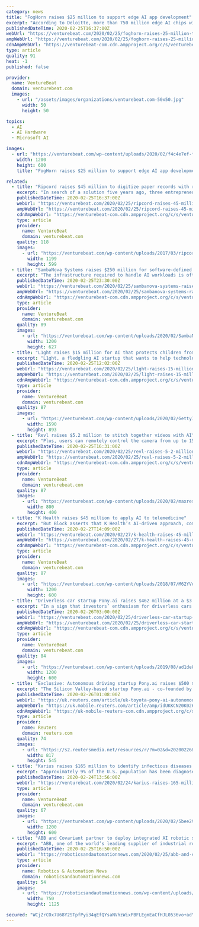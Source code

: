 ```yaml
---
category: news
title: "FogHorn raises $25 million to support edge AI app development"
excerpt: "According to Deloitte, more than 750 million edge AI chips will be sold by year-end (up from a predicted 300 million in 2017), representing $2.6 billion in revenue. And by 2024, the number of chips sold could reach 1.5 billion in total. Sunnyvale, California-based FogHorn hopes to lead the charge. The company, which was cofounded by Abhi Sharma ..."
publishedDateTime: 2020-02-25T16:37:00Z
webUrl: "https://venturebeat.com/2020/02/25/foghorn-raises-25-million-to-support-edge-ai-app-development/"
ampWebUrl: "https://venturebeat.com/2020/02/25/foghorn-raises-25-million-to-support-edge-ai-app-development/amp/"
cdnAmpWebUrl: "https://venturebeat-com.cdn.ampproject.org/c/s/venturebeat.com/2020/02/25/foghorn-raises-25-million-to-support-edge-ai-app-development/amp/"
type: article
quality: 91
heat: -1
published: false

provider:
  name: VentureBeat
  domain: venturebeat.com
  images:
    - url: "/assets/images/organizations/venturebeat.com-50x50.jpg"
      width: 50
      height: 50

topics:
  - AI
  - AI Hardware
  - Microsoft AI

images:
  - url: "https://venturebeat.com/wp-content/uploads/2020/02/f4c4e7ef-f32a-43c8-81f8-ccd46a578b31-e1582607532413.png?fit=1200%2C600&strip=all"
    width: 1200
    height: 600
    title: "FogHorn raises $25 million to support edge AI app development"

related:
  - title: "Ripcord raises $45 million to digitize paper records with robotics and AI"
    excerpt: "In search of a solution five years ago, three entrepreneurs — NASA veteran Kim Lembo, former Apple senior engineering scientist Alex Fielding, and Kevin Hall — cofounded Ripcord, a startup developing a portfolio of robots that can digitize paper records. Fresh off a series B funding round, the Hayward, California-based company today ..."
    publishedDateTime: 2020-02-25T16:37:00Z
    webUrl: "https://venturebeat.com/2020/02/25/ripcord-raises-45-million-to-digitize-paper-records-with-robotics-and-ai/"
    ampWebUrl: "https://venturebeat.com/2020/02/25/ripcord-raises-45-million-to-digitize-paper-records-with-robotics-and-ai/amp/"
    cdnAmpWebUrl: "https://venturebeat-com.cdn.ampproject.org/c/s/venturebeat.com/2020/02/25/ripcord-raises-45-million-to-digitize-paper-records-with-robotics-and-ai/amp/"
    type: article
    provider:
      name: VentureBeat
      domain: venturebeat.com
    quality: 118
    images:
      - url: "https://venturebeat.com/wp-content/uploads/2017/03/ripcord-free-your-records-e1582319474923.jpg?fit=1199%2C599&strip=all"
        width: 1199
        height: 599
  - title: "SambaNova Systems raises $250 million for software-defined AI hardware"
    excerpt: "The infrastructure required to handle AI workloads is often as complex as it is sprawling, but a cottage industry of startups has emerged whose focus is developing solutions for end customers. SambaNova Systems is one such startup — the Palo Alto, California-based firm, which was founded in 2017 by Rodrigo Liang and Stanford Professors Kunle ..."
    publishedDateTime: 2020-02-25T23:30:00Z
    webUrl: "https://venturebeat.com/2020/02/25/sambanova-systems-raises-250-million-for-software-defined-ai-hardware/"
    ampWebUrl: "https://venturebeat.com/2020/02/25/sambanova-systems-raises-250-million-for-software-defined-ai-hardware/amp/"
    cdnAmpWebUrl: "https://venturebeat-com.cdn.ampproject.org/c/s/venturebeat.com/2020/02/25/sambanova-systems-raises-250-million-for-software-defined-ai-hardware/amp/"
    type: article
    provider:
      name: VentureBeat
      domain: venturebeat.com
    quality: 89
    images:
      - url: "https://venturebeat.com/wp-content/uploads/2020/02/SambaNovaLogo_H_F.jpg?fit=1200%2C627&strip=all"
        width: 1200
        height: 627
  - title: "L1ght raises $15 million for AI that protects children from online toxicity"
    excerpt: "L1ght, a fledgling AI startup that wants to help technology companies combat online toxicity, bullying, and abuse, has raised $15 million in a seed round of funding from Mangrove Capital Partners, Tribeca Venture Partners, and Western Technology Investment. The company’s substantial seed funding comes as tech companies are struggling to ..."
    publishedDateTime: 2020-02-25T12:02:00Z
    webUrl: "https://venturebeat.com/2020/02/25/l1ght-raises-15-million-for-ai-that-protects-children-from-online-toxicity/"
    ampWebUrl: "https://venturebeat.com/2020/02/25/l1ght-raises-15-million-for-ai-that-protects-children-from-online-toxicity/amp/"
    cdnAmpWebUrl: "https://venturebeat-com.cdn.ampproject.org/c/s/venturebeat.com/2020/02/25/l1ght-raises-15-million-for-ai-that-protects-children-from-online-toxicity/amp/"
    type: article
    provider:
      name: VentureBeat
      domain: venturebeat.com
    quality: 87
    images:
      - url: "https://venturebeat.com/wp-content/uploads/2020/02/GettyImages-940967998.jpg?fit=1590%2C893&strip=all"
        width: 1590
        height: 893
  - title: "Revl raises $5.2 million to stitch together videos with AI"
    excerpt: "Plus, users can remotely control the camera from up to 155 feet away using the app. Above: The Revl app. Revl isn’t the only startup applying AI and machine learning to video creation. Tel Aviv- and New York-based startup Wibbitz automatically converts news articles into short-form video, while Wochit analyzes text for keywords to piece ..."
    publishedDateTime: 2020-02-25T16:31:00Z
    webUrl: "https://venturebeat.com/2020/02/25/revl-raises-5-2-million-to-stitch-together-videos-with-ai/"
    ampWebUrl: "https://venturebeat.com/2020/02/25/revl-raises-5-2-million-to-stitch-together-videos-with-ai/amp/"
    cdnAmpWebUrl: "https://venturebeat-com.cdn.ampproject.org/c/s/venturebeat.com/2020/02/25/revl-raises-5-2-million-to-stitch-together-videos-with-ai/amp/"
    type: article
    provider:
      name: VentureBeat
      domain: venturebeat.com
    quality: 87
    images:
      - url: "https://venturebeat.com/wp-content/uploads/2020/02/maxresdefault-4-e1582140205297.jpg?fit=800%2C400&strip=all"
        width: 800
        height: 400
  - title: "K Health raises $45 million to apply AI to telemedicine"
    excerpt: "But Block asserts that K Health’s AI-driven approach, combined with its proprietary medical knowledge database, gives it a leg up. K Health’s smartphone app, K — which Bloch claims has more than 1.3 million members, growing at a rate of 10,000 to 15,000 new users a day — facilitates in-app visits from a roster of doctors with whom K ..."
    publishedDateTime: 2020-02-27T14:09:00Z
    webUrl: "https://venturebeat.com/2020/02/27/k-health-raises-45-million-to-apply-ai-to-telemedicine/"
    ampWebUrl: "https://venturebeat.com/2020/02/27/k-health-raises-45-million-to-apply-ai-to-telemedicine/amp/"
    cdnAmpWebUrl: "https://venturebeat-com.cdn.ampproject.org/c/s/venturebeat.com/2020/02/27/k-health-raises-45-million-to-apply-ai-to-telemedicine/amp/"
    type: article
    provider:
      name: VentureBeat
      domain: venturebeat.com
    quality: 87
    images:
      - url: "https://venturebeat.com/wp-content/uploads/2018/07/M62YVotw-e1582302813917.png?fit=1200%2C600&strip=all"
        width: 1200
        height: 600
  - title: "Driverless car startup Pony.ai raises $462 million at a $3 billion valuation"
    excerpt: "In a sign that investors’ enthusiasm for driverless cars hasn’t dampened yet, Pony.ai today secured a whopping $462 million in fresh funding, $400 million of which came from Toyota. The capital infusion brings the Guangzhou- and Fremont, California-based startup’s total raised to about $800 million at a valuation north of $3 billion (up ..."
    publishedDateTime: 2020-02-26T03:00:00Z
    webUrl: "https://venturebeat.com/2020/02/25/driverless-car-startup-pony-ai-raises-462-million-at-a-3-billion-valuation/"
    ampWebUrl: "https://venturebeat.com/2020/02/25/driverless-car-startup-pony-ai-raises-462-million-at-a-3-billion-valuation/amp/"
    cdnAmpWebUrl: "https://venturebeat-com.cdn.ampproject.org/c/s/venturebeat.com/2020/02/25/driverless-car-startup-pony-ai-raises-462-million-at-a-3-billion-valuation/amp/"
    type: article
    provider:
      name: VentureBeat
      domain: venturebeat.com
    quality: 84
    images:
      - url: "https://venturebeat.com/wp-content/uploads/2019/08/ad1de834-abf3-471e-b4cc-3408c731b4f4-e1566788588385.png?fit=1200%2C600&strip=all"
        width: 1200
        height: 600
  - title: "Exclusive: Autonomous driving startup Pony.ai raises $500 million in Toyota-led funding- sources"
    excerpt: "The Silicon Valley-based startup Pony.ai - co-founded by CEO James Peng, a former executive at China’s Baidu (BIDU.O), and chief technology officer Lou Tiancheng, a former Google (GOOGL.O) and Baidu engineer - is already testing autonomous vehicles in California, Beijing and Guangzhou. The firm is focusing on achieving “Level 4”, or fully ..."
    publishedDateTime: 2020-02-26T01:08:00Z
    webUrl: "https://uk.reuters.com/article/uk-toyota-pony-ai-autonomous-exclusive/exclusive-autonomous-driving-startup-pony-ai-raises-500-million-in-toyota-led-funding-sources-idUKKCN20K026"
    ampWebUrl: "https://uk.mobile.reuters.com/article/amp/idUKKCN20K026"
    cdnAmpWebUrl: "https://uk-mobile-reuters-com.cdn.ampproject.org/c/s/uk.mobile.reuters.com/article/amp/idUKKCN20K026"
    type: article
    provider:
      name: Reuters
      domain: reuters.com
    quality: 74
    images:
      - url: "https://s2.reutersmedia.net/resources/r/?m=02&d=20200226&t=2&i=1495242339&w=&fh=545px&fw=&ll=&pl=&sq=&r=LYNXNPEG1P02C"
        width: 817
        height: 545
  - title: "Karius raises $165 million to identify infectious diseases with AI"
    excerpt: "Approximately 9% of the U.S. population has been diagnosed with an infectious disease. Worldwide, these diseases are the second-leading cause of death after heart disease, and they’re responsible for more deaths annually than cancer. Mickey Kertesz and Tim Blauwkamp — who worked together at Moleculo, a startup spun out of Stanford that ..."
    publishedDateTime: 2020-02-24T13:56:00Z
    webUrl: "https://venturebeat.com/2020/02/24/karius-raises-165-million-to-identify-infectious-diseases-with-ai/"
    type: article
    provider:
      name: VentureBeat
      domain: venturebeat.com
    quality: 67
    images:
      - url: "https://venturebeat.com/wp-content/uploads/2020/02/5bee2917-7134-4dc7-adae-38b0b9013ac7-e1582259412500.png?w=1200&#038;strip=all"
        width: 1200
        height: 600
  - title: "ABB and Covariant partner to deploy integrated AI robotic solutions"
    excerpt: "ABB, one of the world’s leading supplier of industrial robots, and Silicon Valley AI start-up, Covariant, have formed a partnership to bring AI-enabled robotics solutions to market, starting with a fully autonomous warehouse order fulfilment solution. ABB says the partnership brings together two companies with a shared vision for robotics ..."
    publishedDateTime: 2020-02-25T16:50:00Z
    webUrl: "https://roboticsandautomationnews.com/2020/02/25/abb-and-covariant-partner-to-deploy-integrated-ai-robotic-solutions/30450/"
    type: article
    provider:
      name: Robotics & Automation News
      domain: roboticsandautomationnews.com
    quality: 54
    images:
      - url: "https://roboticsandautomationnews.com/wp-content/uploads/2020/02/abb-2020_02_19_8199-copy.jpg"
        width: 750
        height: 1125

secured: "WCjZrCOx7U68Y2STpfPyi34qEfQYsaNVhzWixPBFLEgmEaCfHJL0536vo+adYP7e7ZRwbukTNDEhxoh9AIetXES5IWRqk8SwqwgN7sCBaPGlXr6dGGrfQ85NSG4NXIIlRfcDHZfRw9fOxLbEiTJs0l5uUF/1g0y26tgwLrVOkBldzixoS4P7joW82jB2X3TYCcAovPoK+z03pdId8QKuSENv+HIL/DP9pKHcxyEER/sIVPaMXYPNPZ2jae7jE82Ogn60iccf8AX4IJYzlfb0aJ6eVy4VqrIgHib5a3B5mLWS9vyoaUSV/M9XsOFk6w3Hxa6rFF88qb3GP7tGA3pARbSHd9b26J9DEAWePAmVqIwkejwCXK4PISYG65cqVYHZsIFxmnmb4DJ6snScOC45iKjgfA3PjFoPo4padVypulJSSeT9fFN1iDdIOWzddeYsNeiUaOhPomfi1IiYG/OyqPPjlDnDxmPEc/c9MUCI95I=;7+Wu88VbSnryveGCpkg6Lw=="
---
```


